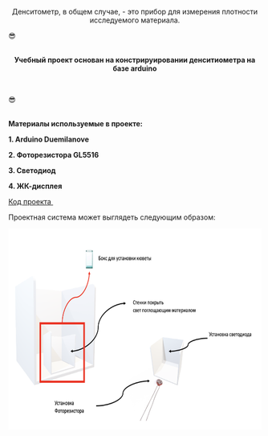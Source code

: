 <p style="text-align: center;">Денситометр, в общем случае, - это прибор для измерения плотности исследуемого материала.</p>
&#128526;<p style="text-align: center;"><br /><strong>Учебный проект основан на констрируировании денситиометра на базе arduino</strong></p>
<p>&nbsp;</p>&#128526;
<p><br /><strong>Материалы используемые в проекте:</strong></p>
<p style="text-align: left;"><strong>1. Arduino Duemilanove</strong></p>
<p style="text-align: left;"><strong>2. Фоторезистора GL5516</strong></p>
<p style="text-align: left;"><strong>3. Светодиод</strong></p>
<p style="text-align: left;"><strong>4. ЖК-дисплея</strong></p>
<p><a href="https://github.com/Ig0rSid0r0v/optical_density_measurement/blob/main/Code_arduino.txt">Код проекта&nbsp;</a></p>
<p>Проектная система может выглядеть следующим образом:</p>
<p><img class="Box-sc-g0xbh4-0 fzFXnm" src="https://github.com/Ig0rSid0r0v/optical_density_measurement/blob/main/%D0%A1%D0%BD%D0%B8%D0%BC%D0%BE%D0%BA%20%D1%8D%D0%BA%D1%80%D0%B0%D0%BD%D0%B0%202025-03-02%20%D0%B2%2019.34.33.png?raw=true" alt="Снимок экрана 2025-03-02 в 19.34.33.png" width="700" height="400" data-hpc="true" /></p>
